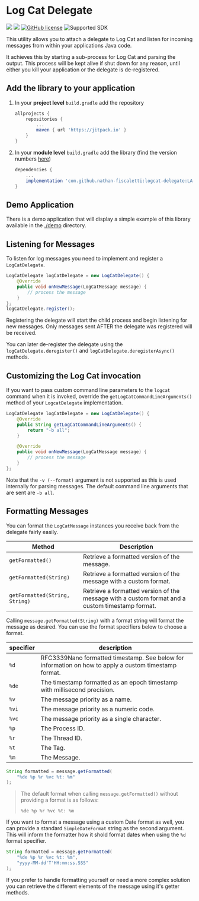 # Log Cat Delegate

[![](https://jitpack.io/v/nathan-fiscaletti/logcat-delegate.svg)](https://jitpack.io/#nathan-fiscaletti/logcat-delegate)
[![](https://jitpack.io/v/nathan-fiscaletti/logcat-delegate/month.svg)](https://jitpack.io/#nathan-fiscaletti/logcat-delegate)
[![GitHub license](https://img.shields.io/badge/license-Apache%202.0-blue)](https://github.com/nathan-fiscaletti/logcat-delegate/blob/master/LICENSE)
![Supported SDK](https://img.shields.io/badge/API-14%2b-blue)

This utility allows you to attach a delegate to Log Cat and listen for incoming messages from within your applications Java code.

It achieves this by starting a sub-process for Log Cat and parsing the output. This process will be kept alive if shut down for any reason, until either you kill your application or the delegate is de-registered.

## Add the library to your application

1. In your **project level** `build.gradle` add the repository

    ```gradle
    allprojects {
        repositories {
            ...
            maven { url 'https://jitpack.io' }
        }
    }
    ```
    
2. In your **module level** `build.gradle` add the library (find the version numbers [here](https://github.com/nathan-fiscaletti/logcat-delegate/releases))

    ```gradle
    dependencies {
        ...
        implementation 'com.github.nathan-fiscaletti:logcat-delegate:LATEST_VERSION'
    }
    ```

## Demo Application

There is a demo application that will display a simple example of this library available in the [./demo](./demo) directory.

## Listening for Messages

To listen for log messages you need to implement and register a `LogCatDelegate`.

```java
LogCatDelegate logCatDelegate = new LogCatDelegate() {
    @Override
    public void onNewMessage(LogCatMessage message) {
        // process the message
    }
};
logCatDelegate.register();
```

Registering the delegate will start the child process and begin listening for new messages. Only messages sent AFTER the delegate was registered will be received.

You can later de-register the delegate using the `logCatDelegate.deregister()` and `logCatDelegate.deregisterAsync()` methods.

## Customizing the Log Cat invocation

If you want to pass custom command line parameters to the `logcat` command when it is invoked, override the `getLogCatCommandLineArguments()` method of your `LogcatDelegate` implementation.

```java
LogCatDelegate logCatDelegate = new LogCatDelegate() {
    @Override
    public String getLogCatCommandLineArguments() {
        return "-b all";
    }

    @Override
    public void onNewMessage(LogCatMessage message) {
        // process the message
    }
};
```

Note that the `-v (--format)` argument is not supported as this is used internally for parsing messages. The default command line arguments that are sent are `-b all`.

## Formatting Messages

You can format the `LogCatMessage` instances you receive back from the delegate fairly easily. 

|Method|Description|
|---|---|
|`getFormatted()`|Retrieve a formatted version of the message.|
|`getFormatted(String)`|Retrieve a formatted version of the message with a custom format.|
|`getFormatted(String, String)`|Retrieve a formatted version of the message with a custom format and a custom timestamp format.|

Calling `message.getFormatted(String)` with a format string will format the message as desired. You can use the format specifiers below to choose a format.

|specifier|description|
|---|---|
|`%d`|RFC3339Nano formatted timestamp. See below for information on how to apply a custom timestamp format.|
|`%de`|The timestamp formatted as an epoch timestamp with millisecond precision.|
|`%v`|The message priority as a name.|
|`%vi`|The message priority as a numeric code.|
|`%vc`|The message priority as a single character.|
|`%p`|The Process ID.|
|`%r`|The Thread ID.|
|`%t`|The Tag.|
|`%m`|The Message.|

```java
String formatted = message.getFormatted(
    "%de %p %r %vc %t: %m"
);
```

> The default format when calling `message.getFormatted()` without providing a format is as follows:
> ```
> %de %p %r %vc %t: %m
> ```

If you want to format a message using a custom Date format as well, you can provide a standard `SimpleDateFormat` string as the second argument. This will inform the formatter how it shold format dates when using the `%d` format specifier.

```java
String formatted = message.getFormatted(
    "%de %p %r %vc %t: %m",
    "yyyy-MM-dd'T'HH:mm:ss.SSS"
);
```

If you prefer to handle formatting yourself or need a more complex solution you can retrieve the different elements of the message using it's getter methods.
